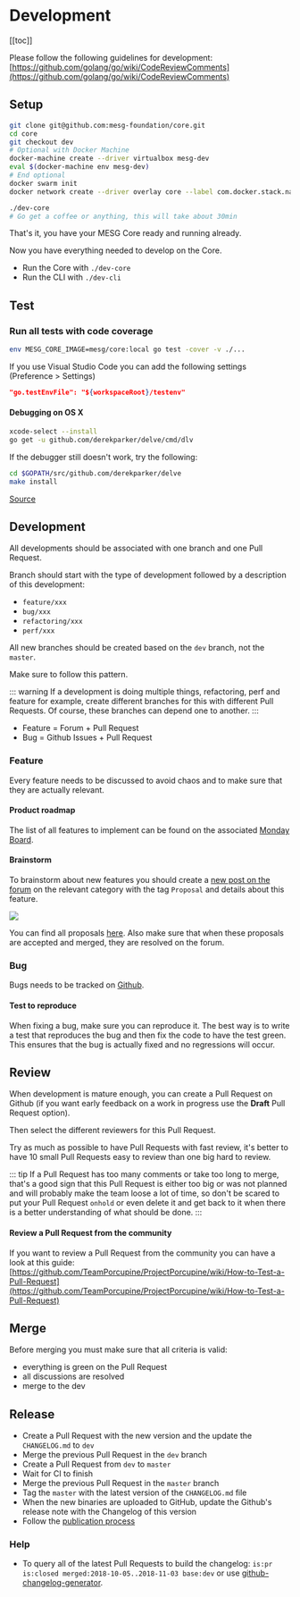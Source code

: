 # Development

[[toc]]

Please follow the following guidelines for development:
[https://github.com/golang/go/wiki/CodeReviewComments](https://github.com/golang/go/wiki/CodeReviewComments)

## Setup

```bash
git clone git@github.com:mesg-foundation/core.git
cd core
git checkout dev
# Optional with Docker Machine
docker-machine create --driver virtualbox mesg-dev
eval $(docker-machine env mesg-dev)
# End optional
docker swarm init
docker network create --driver overlay core --label com.docker.stack.namespace=core

./dev-core
# Go get a coffee or anything, this will take about 30min
```

That's it, you have your MESG Core ready and running already.

Now you have everything needed to develop on the Core.

- Run the Core with `./dev-core`
- Run the CLI with `./dev-cli`

## Test

### Run all tests with code coverage

```bash
env MESG_CORE_IMAGE=mesg/core:local go test -cover -v ./...
```

If you use Visual Studio Code you can add the following settings (Preference > Settings)

```json
"go.testEnvFile": "${workspaceRoot}/testenv"
```

#### Debugging on OS X

```bash
xcode-select --install
go get -u github.com/derekparker/delve/cmd/dlv
```

If the debugger still doesn't work, try the following:

```bash
cd $GOPATH/src/github.com/derekparker/delve
make install
```

[Source](https://github.com/derekparker/delve/blob/master/Documentation/installation/osx/install.md)


## Development

All developments should be associated with one branch and one Pull Request.

Branch should start with the type of development followed by a description of this development:
- `feature/xxx`
- `bug/xxx`
- `refactoring/xxx`
- `perf/xxx`

All new branches should be created based on the `dev` branch, not the `master`.

Make sure to follow this pattern.

::: warning
If a development is doing multiple things, refactoring, perf and feature for example, create different branches for this with different Pull Requests. Of course, these branches can depend one to another.
:::

- Feature = Forum + Pull Request
- Bug = Github Issues + Pull Request

### Feature

Every feature needs to be discussed to avoid chaos and to make sure that they are actually relevant.

#### Product roadmap

The list of all features to implement can be found on the associated [Monday Board](https://mesg.monday.com/boards/231078139).

#### Brainstorm

To brainstorm about new features you should create a [new post on the forum](https://forum.mesg.com) on the relevant category with the tag `Proposal` and details about this feature.

<img src="/proposal.png">

You can find all proposals [here](https://forum.mesg.com/tags/proposal). Also make sure that when these proposals are accepted and merged, they are resolved on the forum.

### Bug

Bugs needs to be tracked on [Github](https://github.com/mesg-foundation/core/issues/new?labels=bug&title=Describe%20your%20bug&body=How%20to%20reproduce%20it).

#### Test to reproduce

When fixing a bug, make sure you can reproduce it. The best way is to write a test that reproduces the bug and then fix the code to have the test green. This ensures that the bug is actually fixed and no regressions will occur.

## Review

When development is mature enough, you can create a Pull Request on Github (if you want early feedback on a work in progress use the **Draft** Pull Request option).

Then select the different reviewers for this Pull Request.

Try as much as possible to have Pull Requests with fast review, it's better to have 10 small Pull Requests easy to review than one big hard to review.

::: tip
If a Pull Request has too many comments or take too long to merge, that's a good sign that this Pull Request is either too big or was not planned and will probably make the team loose a lot of time, so don't be scared to put your Pull Request `onhold` or even delete it and get back to it when there is a better understanding of what should be done.
:::

#### Review a Pull Request from the community

If you want to review a Pull Request from the community you can have a look at this guide: 
[https://github.com/TeamPorcupine/ProjectPorcupine/wiki/How-to-Test-a-Pull-Request](https://github.com/TeamPorcupine/ProjectPorcupine/wiki/How-to-Test-a-Pull-Request)

## Merge

Before merging you must make sure that all criteria is valid:
- everything is green on the Pull Request
- all discussions are resolved
- merge to the dev

## Release

- Create a Pull Request with the new version and the update the `CHANGELOG.md` to `dev`
- Merge the previous Pull Request in the `dev` branch
- Create a Pull Request from `dev` to `master`
- Wait for CI to finish
- Merge the previous Pull Request in the `master` branch
- Tag the `master` with the latest version of the `CHANGELOG.md` file
- When the new binaries are uploaded to GitHub, update the Github's release note with the Changelog of this version
- Follow the [publication process](/marketing/#software-release)

### Help

- To query all of the latest Pull Requests to build the changelog: `is:pr is:closed merged:2018-10-05..2018-11-03 base:dev` or use [github-changelog-generator](https://github.com/github-changelog-generator/github-changelog-generator).
